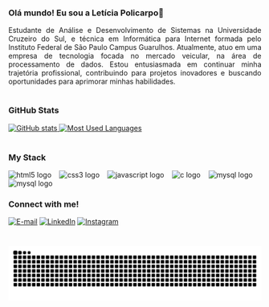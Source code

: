 ### Olá mundo! Eu sou a Letícia Policarpo👋

<p align="justify">Estudante de Análise e Desenvolvimento de Sistemas na Universidade Cruzeiro do Sul, e técnica em Informática para Internet formada pelo Instituto Federal de São Paulo Campus Guarulhos. Atualmente, atuo em uma empresa de tecnologia focada no mercado veicular, na área de processamento de dados. Estou entusiasmada em continuar minha trajetória profissional, contribuindo para projetos inovadores e buscando oportunidades para aprimorar minhas habilidades.


#
<div align="left">
  <h3>GitHub Stats</h3>
  <a href="https://github.com/leticiaplcp">
    <img height="150em" src="https://github-readme-stats.vercel.app/api?username=leticiaplcp&show_icons=true&theme=tokyonight&include_all_commits=true&count_private=true&bg_color=000&title_color=9400D3&text_color=FFF&border_radius=3&border_color=9400D3&icon_color=BF6DE2" alt="GitHub stats">
    <img height="150em" src="https://github-readme-stats.vercel.app/api/top-langs/?username=leticiaplcp&layout=compact&langs_count=7&theme=tokyonight&bg_color=000&title_color=9400D3&text_color=8B8B8B&border_radius=3&border_color=9400D3&count_private=true" alt="Most Used Languages">
  </a>
</div>


<div style="display: inline_block"><br>

<h3 align="left">My Stack</h3>

<div align="left">
  <img src="https://cdn.jsdelivr.net/gh/devicons/devicon/icons/html5/html5-original.svg" height="25" alt="html5 logo"  />
  <img width="8" />
  <img src="https://cdn.jsdelivr.net/gh/devicons/devicon/icons/css3/css3-original.svg" height="25" alt="css3 logo"  />
  <img width="8" />
  <img src="https://cdn.jsdelivr.net/gh/devicons/devicon/icons/javascript/javascript-plain.svg" height="25" alt="javascript logo"  />
  <img width="8" />
  <img src="https://cdn.jsdelivr.net/gh/devicons/devicon/icons/c/c-original.svg" height="25" alt="c logo"  />
  <img width="8" />
  <img src="https://cdn.jsdelivr.net/gh/devicons/devicon/icons/mysql/mysql-original.svg" height="25" alt="mysql logo"  />
  <img width="8" />
  <img src="https://cdn.jsdelivr.net/gh/devicons/devicon/icons/php/php-plain.svg" height="27" alt="mysql logo"  />
  <img width="8" />
</div>



<img align="right" alt="" height="190px" src="./src/study.gif">

<h3 align="left">Connect with me!</h3>

[![E-mail](https://img.shields.io/badge/-Email-000?style=for-the-badge&logo=microsoft-outlook&logoColor=9400D3&color:FFF)](mailto:lpolicarpopereira@gmail.com)
[![LinkedIn](https://img.shields.io/badge/-LinkedIn-000?style=for-the-badge&logo=linkedin&logoColor=9400D3&color:FFF)](https://www.linkedin.com/in/leticiaplcp)
[![Instagram](https://img.shields.io/badge/-Instagram-000?style=for-the-badge&logo=instagram&logoColor=9400D3&color:FFF)](https://www.instagram.com/leticiaplcp/)


#
<picture align="center">
  <source media="(prefers-color-scheme: dark)" srcset="https://raw.githubusercontent.com/leticiaplcp/leticiaplcp/output/github-contribution-grid-snake-dark.svg">
  <source media="(prefers-color-scheme: light)" srcset="https://raw.githubusercontent.com/leticiaplcp/leticiaplcp/output/github-contribution-grid-snake-dark.svg">
  <img align="center" alt="github contribution grid snake animation" src="https://raw.githubusercontent.com/leticiaplcp/leticiaplcp/output/github-contribution-grid-snake.svg">
</picture>



